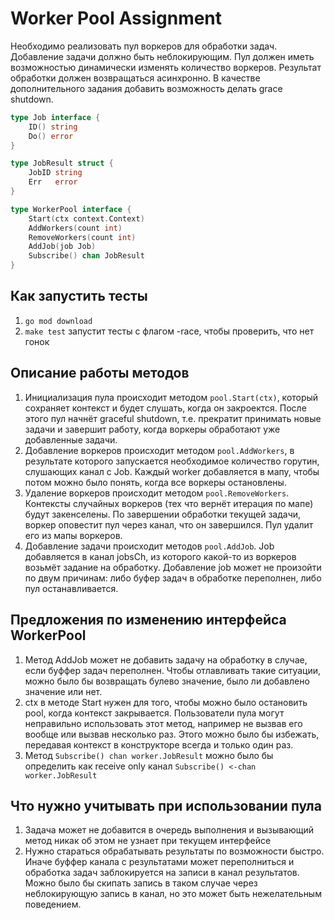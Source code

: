# Worker Pool Assignment

Необходимо реализовать пул воркеров для обработки задач.
Добавление задачи должно быть неблокирующим.
Пул должен иметь возможностью динамически изменять количество воркеров. 
Результат обработки должен возвращаться асинхронно.
В качестве дополнительного задания добавить возможность делать grace shutdown.

```go
type Job interface {
    ID() string
    Do() error
}

type JobResult struct {
    JobID string
    Err   error
}

type WorkerPool interface {
    Start(ctx context.Context)
    AddWorkers(count int)
    RemoveWorkers(count int)
    AddJob(job Job)
    Subscribe() chan JobResult
}
```

## Как запустить тесты
1. `go mod download`
2. `make test` запустит тесты с флагом -race, чтобы проверить, что нет гонок

## Описание работы методов
1. Инициализация пула происходит методом `pool.Start(ctx)`, который сохраняет контекст и будет слушать, когда он закроектся. После этого пул начнёт graceful shutdown, т.е. прекратит принимать новые задачи и завершит работу, когда воркеры обработают уже добавленные задачи.
2. Добавление воркеров происходит методом `pool.AddWorkers`, в результате которого запускается необходимое количество горутин, слушающих канал с Job. Каждый worker добавляется в мапу, чтобы потом можно было понять, когда все воркеры остановлены.
3. Удаление воркеров происходит методом `pool.RemoveWorkers`. Контексты случайных воркеров (тех что вернёт итерация по мапе) будут закенселены. По завершении обработки текущей задачи, воркер оповестит пул через канал, что он завершился. Пул удалит его из мапы воркеров.
4. Добавление задачи происходит методов `pool.AddJob`. Job добавляется в канал jobsCh, из которого какой-то из воркеров возьмёт задание на обработку. Добавление job может не произойти по двум причинам: либо буфер задач в обработке переполнен, либо пул останавливается.

## Предложения по изменению интерфейса WorkerPool
1. Метод AddJob может не добавить задачу на обработку в случае, если буффер задач переполнен. Чтобы отлавливать такие ситуации, можно было бы возвращать булево значение, было ли добавлено значение или нет.
2. ctx в методе Start нужен для того, чтобы можно было остановить pool, когда контекст закрывается. Пользователи пула могут неправильно использовать этот метод, например не вызвав его вообще или вызвав несколько раз. Этого можно было бы избежать, передавая контекст в конструкторе всегда и только один раз.
3. Метод `Subscribe() chan worker.JobResult` можно было бы определить как receive only канал `Subscribe() <-chan worker.JobResult`

## Что нужно учитывать при использовании пула
1. Задача может не добавится в очередь выполнения и вызывающий метод никак об этом не узнает при текущем интерфейсе
2. Нужно стараться обрабатывать результаты по возможности быстро. Иначе буффер канала с результатами может переполниться и обработка задач заблокируется на записи в канал результатов. Можно было бы скипать запись в таком случае через неблокирующую запись в канал, но это может быть нежелательным поведением.